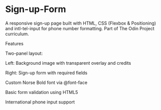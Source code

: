 # Sign-up-Form
A responsive sign-up page built with HTML, CSS (Flexbox & Positioning) and intl-tel-input for phone number formatting. Part of The Odin Project curriculum.

Features

Two-panel layout:

Left: Background image with transparent overlay and credits

Right: Sign-up form with required fields

Custom Norse Bold font via @font-face

Basic form validation using HTML5

International phone input support
